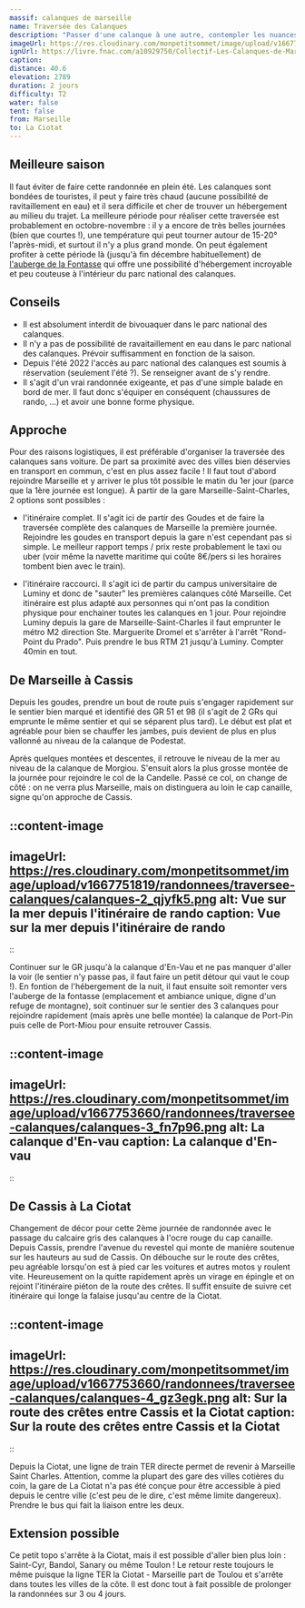 ```yaml
---
massif: calanques de marseille
name: Traversée des Calanques
description: "Passer d'une calanque à une autre, contempler les nuances de bleu de la mer méditerranée, être impressionner par les immenses falaises se jettant dans l'eau, fouler le sol ocre du cap canaille : c'est ce que propose cette grande randonnée de 2 jours. Découvrez le topo de la traversée du parc national des calanques de Marseille en suivant le GR 51 et 98."
imageUrl: https://res.cloudinary.com/monpetitsommet/image/upload/v1667751819/randonnees/traversee-calanques/calanques_iftn8i.png
ignUrl: https://livre.fnac.com/a10929750/Collectif-Les-Calanques-de-Marseille-a-Cassis
caption:
distance: 40.6
elevation: 2789
duration: 2 jours
difficulty: T2
water: false
tent: false
from: Marseille
to: La Ciotat
---
```


## Meilleure saison
Il faut éviter de faire cette randonnée en plein été. Les calanques sont bondées de touristes, il peut y faire très chaud (aucune possibilité de ravitaillement en eau) et il sera difficile et cher de trouver un hébergement au milieu du trajet.
La meilleure période pour réaliser cette traversée est probablement en octobre-novembre : il y a encore de très belles journées (bien que courtes !), une température qui peut tourner autour de 15-20° l'après-midi, et surtout il n'y a plus grand monde. On peut également profiter à cette période là (jusqu'à fin décembre habituellement) de [l'auberge de la Fontasse](https://www.hifrance.org/auberges-de-jeunesse/cassis/) qui offre une possibilité d'hébergement incroyable et peu couteuse à l'intérieur du parc national des calanques.

## Conseils
- Il est absolument interdit de bivouaquer dans le parc national des calanques.
- Il n'y a pas de possibilité de ravaitaillement en eau dans le parc national des calanques. Prévoir suffisamment en fonction de la saison.
- Depuis l'été 2022 l'accès au parc national des calanques est soumis à réservation (seulement l'été ?). Se renseigner avant de s'y rendre.
- Il s'agit d'un vrai randonnée exigeante, et pas d'une simple balade en bord de mer. Il faut donc s'équiper en conséquent (chaussures de rando, ...) et avoir une bonne forme physique.

## Approche
Pour des raisons logistiques, il est préférable d'organiser la traversée des calanques sans voiture. De part sa proximité avec des villes bien déservies en transport en commun, c'est en plus assez facile !
Il faut tout d'abord rejoindre Marseille et y arriver le plus tôt possible le matin du 1er jour (parce que la 1ère journée est longue). À partir de la gare Marseille-Saint-Charles, 2 options sont possibles :

- l'itinéraire complet. Il s'agit ici de partir des Goudes et de faire la traversée complète des calanques de Marseille la première journée. Rejoindre les goudes en transport depuis la gare n'est cependant pas si simple. Le meilleur rapport temps / prix reste probablement le taxi ou uber (voir même la navette maritime qui coûte 8€/pers si les horaires tombent bien avec le train).

- l'itinéraire raccourci. Il s'agit ici de partir du campus universitaire de Luminy et donc de "sauter" les premières calanques côté Marseille. Cet itinéraire est plus adapté aux personnes qui n'ont pas la condition physique pour enchainer toutes les calanques en 1 jour. Pour rejoindre Luminy depuis la gare de Marseille-Saint-Charles il faut emprunter le métro M2 direction Ste. Marguerite Dromel et s'arrêter à l'arrêt "Rond-Point du Prado". Puis prendre le bus RTM 21 jusqu'à Luminy. Compter 40min en tout.

## De Marseille à Cassis
Depuis les goudes, prendre un bout de route puis s'engager rapidement sur le sentier bien marqué et identifié des GR 51 et 98 (il s'agit de 2 GRs qui emprunte le même sentier et qui se séparent plus tard). Le début est plat et agréable pour bien se chauffer les jambes, puis devient de plus en plus vallonné au niveau de la calanque de Podestat.

Après quelques montées et descentes, il retrouve le niveau de la mer au niveau de la calanque de Morgiou. S'ensuit alors la plus grosse montée de la journée pour rejoindre le col de la Candelle. Passé ce col, on change de côté : on ne verra plus Marseille, mais on distinguera au loin le cap canaille, signe qu'on approche de Cassis.

::content-image
---
imageUrl: https://res.cloudinary.com/monpetitsommet/image/upload/v1667751819/randonnees/traversee-calanques/calanques-2_qjyfk5.png
alt: Vue sur la mer depuis l'itinéraire de rando
caption: Vue sur la mer depuis l'itinéraire de rando
---
::

Continuer sur le GR jusqu'à la calanque d'En-Vau et ne pas manquer d'aller la voir (le sentier n'y passe pas, il faut faire un petit détour qui vaut le coup !). En fontion de l'hébergement de la nuit, il faut ensuite soit remonter vers l'auberge de la fontasse (emplacement et ambiance unique, digne d'un refuge de montagne), soit continuer sur le sentier des 3 calanques pour rejoindre rapidement (mais après une belle montée) la calanque de Port-Pin puis celle de Port-Miou pour ensuite retrouver Cassis.

::content-image
---
imageUrl: https://res.cloudinary.com/monpetitsommet/image/upload/v1667753660/randonnees/traversee-calanques/calanques-3_fn7p96.png
alt: La calanque d'En-vau
caption: La calanque d'En-vau
---
::

## De Cassis à La Ciotat
Changement de décor pour cette 2ème journée de randonnée avec le passage du calcaire gris des calanques à l'ocre rouge du cap canaille.
Depuis Cassis, prendre l'avenue du revestel qui monte de manière soutenue sur les hauteurs au sud de Cassis. On débouche sur le route des crêtes, peu agréable lorsqu'on est à pied car les voitures et autres motos y roulent vite. Heureusement on la quitte rapidement après un virage en épingle et on rejoint l'itinéraire piéton de la route des crêtes. Il suffit ensuite de suivre cet itinéraire qui longe la falaise jusqu'au centre de la Ciotat.

::content-image
---
imageUrl: https://res.cloudinary.com/monpetitsommet/image/upload/v1667753660/randonnees/traversee-calanques/calanques-4_gz3egk.png
alt: Sur la route des crêtes entre Cassis et la Ciotat
caption: Sur la route des crêtes entre Cassis et la Ciotat
---
::

Depuis la Ciotat, une ligne de train TER directe permet de revenir à Marseille Saint Charles. Attention, comme la plupart des gare des villes cotières du coin, la gare de La Ciotat n'a pas été conçue pour être accessible à pied depuis le centre ville (c'est peu de le dire, c'est même limite dangereux). Prendre le bus qui fait la liaison entre les deux.

## Extension possible
Ce petit topo s'arrête à la Ciotat, mais il est possible d'aller bien plus loin : Saint-Cyr, Bandol, Sanary ou même Toulon ! Le retour reste toujours le même puisque la ligne TER la Ciotat - Marseille part de Toulou et s'arrête dans toutes les villes de la côte. Il est donc tout à fait possible de prolonger la randonnées sur 3 ou 4 jours.
